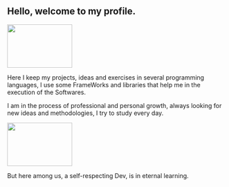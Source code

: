 <h2>Hello, welcome to my profile.</h2>
<p align="">
<img src="https://media.giphy.com/media/3oEjHQn7PBRvy9A5mE/giphy.gif" width="150" height="100">
<p>
<p>Here I keep my projects, ideas and exercises in several programming languages, I use some FrameWorks and libraries that help me in the execution of the Softwares.</p>

<p>I am in the process of professional and personal growth, always looking for new ideas and methodologies, I try to study every day.</p>
<p align="">
<img src="https://media.giphy.com/media/U16eJ5dFcfiolA5u85/giphy.gif" width="150" height="100">
<p>
<p>But here among us, a self-respecting Dev, is in eternal learning.</p>




<!--
**jeff77araujo/jeff77araujo** is a ✨ _special_ ✨ repository because its `README.md` (this file) appears on your GitHub profile.

Here are some ideas to get you started:

- 🔭 I’m currently working on ...
- 🌱 I’m currently learning ...
- 👯 I’m looking to collaborate on ...
- 🤔 I’m looking for help with ...
- 💬 Ask me about ...
- 📫 How to reach me: ...
- 😄 Pronouns: ...
- ⚡ Fun fact: ...
-->
